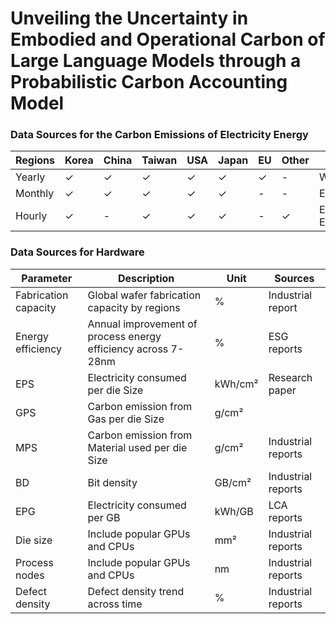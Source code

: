 # Unveiling the Uncertainty in Embodied and Operational Carbon of Large Language Models through a Probabilistic Carbon Accounting Model



### Data Sources for the Carbon Emissions of Electricity Energy

| Regions | Korea | China | Taiwan | USA | Japan | EU | Other | Source |
|---------|-------|-------|--------|-----|-------|----|-------|--------|
| Yearly  | ✓     | ✓     | ✓      | ✓   | ✓     | ✓  | -     | World in Data |
| Monthly | ✓     | ✓     | ✓      | ✓   | ✓     | -  | -     | EMBIR  |
| Hourly  | ✓     | -     | ✓      | ✓   | ✓     | -  | ✓     | ENTSOE , ElectricityMaps  |

### Data Sources for Hardware

| Parameter | Description | Unit | Sources |
|-----------|-------------|------|---------|
| Fabrication capacity | Global wafer fabrication capacity by regions | % | Industrial report  |
| Energy efficiency | Annual improvement of process energy efficiency across 7-28nm | % | ESG reports  |
| EPS | Electricity consumed per die Size | kWh/cm² | Research paper  |
| GPS | Carbon emission from Gas per die Size | g/cm² |  |
| MPS | Carbon emission from Material used per die Size | g/cm² | Industrial reports |
| BD | Bit density | GB/cm² | Industrial reports  |
| EPG | Electricity consumed per GB | kWh/GB | LCA reports  |
| Die size | Include popular GPUs and CPUs | mm² | Industrial reports  |
| Process nodes | Include popular GPUs and CPUs | nm | Industrial reports  |
| Defect density | Defect density trend across time | % | Industrial reports  |
